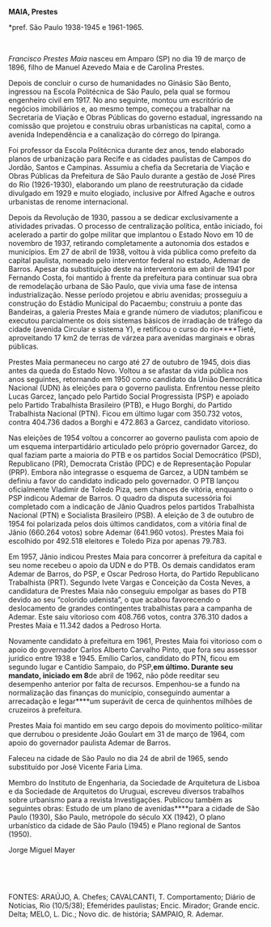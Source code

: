 **MAIA, Prestes**

\*pref. São Paulo 1938-1945 e 1961-1965.

 

*Francisco Prestes Maia* nasceu em Amparo (SP) no dia 19 de março de
1896, filho de Manuel Azevedo Maia e de Carolina Prestes.

Depois de concluir o curso de humanidades no Ginásio São Bento,
ingressou na Escola Politécnica de São Paulo, pela qual se formou
engenheiro civil em 1917. No ano seguinte, montou um escritório de
negócios imobiliários e, ao mesmo tempo, começou a trabalhar na
Secretaria de Viação e Obras Públicas do governo estadual, ingressando
na comissão que projetou e construiu obras urbanísticas na capital, como
a avenida Independência e a canalização do córrego do Ipiranga.

Foi professor da Escola Politécnica durante dez anos, tendo elaborado
planos de urbanização para Recife e as cidades paulistas de Campos do
Jordão, Santos e Campinas. Assumiu a chefia da Secretaria de Viação e
Obras Públicas da Prefeitura de São Paulo durante a gestão de José Pires
do Rio (1926-1930), elaborando um plano de reestruturação da cidade
divulgado em 1929 e muito elogiado, inclusive por Alfred Agache e outros
urbanistas de renome internacional.

Depois da Revolução de 1930, passou a se dedicar exclusivamente a
atividades privadas. O processo de centralização política, então
iniciado, foi acelerado a partir do golpe militar que implantou o Estado
Novo em 10 de novembro de 1937, retirando completamente a autonomia dos
estados e municípios. Em 27 de abril de 1938, voltou à vida pública como
prefeito da capital paulista, nomeado pelo interventor federal no
estado, Ademar de Barros. Apesar da substituição deste na interventoria
em abril de 1941 por Fernando Costa, foi mantido à frente da prefeitura
para continuar sua obra de remodelação urbana de São Paulo, que vivia
uma fase de intensa industrialização. Nesse período projetou e abriu
avenidas; prosseguiu a construção do Estádio Municipal do Pacaembu;
construiu a ponte das Bandeiras, a galeria Prestes Maia e grande número
de viadutos; planificou e executou parcialmente os dois sistemas básicos
de irradiação de tráfego da cidade (avenida Circular e sistema Y), e
retificou o curso do rio****Tietê, aproveitando 17 km2 de terras de
várzea para avenidas marginais e obras públicas.

Prestes Maia permaneceu no cargo até 27 de outubro de 1945, dois dias
antes da queda do Estado Novo. Voltou a se afastar da vida pública nos
anos seguintes, retornando em 1950 como candidato da União Democrática
Nacional (UDN) às eleições para o governo paulista. Enfrentou nesse
pleito Lucas Garcez, lançado pelo Partido Social Progressista (PSP) e
apoiado pelo Partido Trabalhista Brasileiro (PTB), e Hugo Borghi, do
Partido Trabalhista Nacional (PTN). Ficou em último lugar com 350.732
votos, contra 404.736 dados a Borghi e 472.863 a Garcez, candidato
vitorioso.

Nas eleições de 1954 voltou a concorrer ao governo paulista com apoio de
um esquema interpartidário articulado pelo próprio governador Garcez, do
qual faziam parte a maioria do PTB e os partidos Social Democrático
(PSD), Republicano (PR), Democrata Cristão (PDC) e de Representação
Popular (PRP). Embora não integrasse o esquema de Garcez, a UDN também
se definiu a favor do candidato indicado pelo governador. O PTB lançou
oficialmente Vladimir de Toledo Piza, sem chances de vitória, enquanto o
PSP indicou Ademar de Barros. O quadro da disputa sucessória foi
completado com a indicação de Jânio Quadros pelos partidos Trabalhista
Nacional (PTN) e Socialista Brasileiro (PSB). A eleição de 3 de outubro
de 1954 foi polarizada pelos dois últimos candidatos, com a vitória
final de Jânio (660.264 votos) sobre Ademar (641.960 votos). Prestes
Maia foi escolhido por 492.518 eleitores e Toledo Piza por apenas
79.783.

Em 1957, Jânio indicou Prestes Maia para concorrer à prefeitura da
capital e seu nome recebeu o apoio da UDN e do PTB. Os demais candidatos
eram Ademar de Barros, do PSP, e Oscar Pedroso Horta, do Partido
Republicano Trabalhista (PRT). Segundo Ivete Vargas e Conceição da Costa
Neves, a candidatura de Prestes Maia não conseguiu empolgar as bases do
PTB devido ao seu “colorido udenista”, o que acabou favorecendo o
deslocamento de grandes contingentes trabalhistas para a campanha de
Ademar. Este saiu vitorioso com 408.766 votos, contra 376.310 dados a
Prestes Maia e 11.342 dados a Pedroso Horta.

Novamente candidato à prefeitura em 1961, Prestes Maia foi vitorioso com
o apoio do governador Carlos Alberto Carvalho Pinto, que fora seu
assessor jurídico entre 1938 e 1945. Emílio Carlos, candidato do PTN,
ficou em segundo lugar e Cantídio Sampaio, do PSP,****em último. Durante
seu mandato, iniciado em 8****de abril de 1962, não pôde reeditar seu
desempenho anterior por falta de recursos. Empenhou-se a fundo na
normalização das finanças do município, conseguindo aumentar a
arrecadação e legar****um superávit de cerca de quinhentos milhões de
cruzeiros à prefeitura.

Prestes Maia foi mantido em seu cargo depois do movimento
político-militar que derrubou o presidente João Goulart em 31 de março
de 1964, com apoio do governador paulista Ademar de Barros.

Faleceu na cidade de São Paulo no dia 24 de abril de 1965, sendo
substituído por José Vicente Faria Lima.

Membro do Instituto de Engenharia, da Sociedade de Arquitetura de Lisboa
e da Sociedade de Arquitetos do Uruguai, escreveu diversos trabalhos
sobre urbanismo para a revista Investigações. Publicou também as
seguintes obras: Estudo de um plano de avenidas****para a cidade de São
Paulo (1930), São Paulo, metrópole do século XX (1942), O plano
urbanístico da cidade de São Paulo (1945) e Plano regional de Santos
(1950).

Jorge Miguel Mayer

 

 

FONTES: ARAÚJO, A. Chefes; CAVALCANTI, T. Comportamento; Diário de
Notícias, Rio (10/5/38); Efemérides paulistas; Encic. Mirador; Grande
encic. Delta; MELO, L. Dic.; Novo dic. de história; SAMPAIO, R. Ademar.

 
